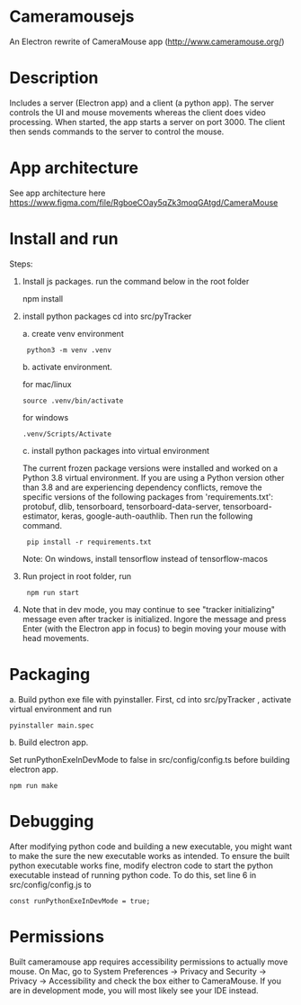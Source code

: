 # Cameramousejs

An Electron rewrite of CameraMouse app (http://www.cameramouse.org/)

# Description

Includes a server (Electron app) and a client (a python app). The server controls the UI and mouse movements whereas the client does video processing. When started, the app starts a server on port 3000. The client then sends commands to the server to control the mouse.

# App architecture

See app architecture here https://www.figma.com/file/RgboeCOay5qZk3moqGAtgd/CameraMouse

# Install and run

Steps:

1.  Install js packages. run the command below in the root folder

    npm install

2.  install python packages
    cd into src/pyTracker

    a. create venv environment

         python3 -m venv .venv

    b. activate environment.

    for mac/linux

        source .venv/bin/activate

    for windows

        .venv/Scripts/Activate

    c. install python packages into virtual environment
    
    The current frozen package versions were installed and worked on a Python 3.8 virtual environment. If you are using a Python version other than 3.8 and are experiencing dependency conflicts, remove     the specific versions of the following packages from 'requirements.txt': protobuf, dlib, tensorboard, tensorboard-data-server, tensorboard-estimator, keras, google-auth-oauthlib. Then run the           following command. 

         pip install -r requirements.txt

    Note: On windows, install tensorflow instead of tensorflow-macos

3.  Run project
    in root folder, run

         npm run start

4.  Note that in dev mode, you may continue to see "tracker initializing" message even after tracker is initialized. Ingore the message and press Enter (with the Electron app in focus) to begin moving your mouse with head movements.

# Packaging

a. Build python exe file with pyinstaller. First, cd into src/pyTracker , activate virtual environment and run

    pyinstaller main.spec

b. Build electron app.

Set runPythonExeInDevMode to false in src/config/config.ts before building electron app.

    npm run make

# Debugging

After modifying python code and building a new executable, you might want to make the sure the new executable works as intended. To ensure the built python executable works fine, modify electron code to start the python executable instead of running python code. To do this, set line 6 in src/config/config.js to

    const runPythonExeInDevMode = true;

# Permissions

Built cameramouse app requires accessibility permissions to actually move mouse. On Mac, go to System Preferences -> Privacy and Security -> Privacy -> Accessibility and check the box either to CameraMouse. If you are in development mode, you will most likely see your IDE instead. 
